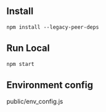 ## Install

`npm install --legacy-peer-deps`

## Run Local

`npm start`

## Environment config

public/env_config.js